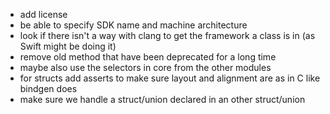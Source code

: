 - add license
- be able to specify SDK name and machine architecture
- look if there isn't a way with clang to get the framework a class is in (as Swift might be doing it)
- remove old method that have been deprecated for a long time
- maybe also use the selectors in core from the other modules
- for structs add asserts to make sure layout and alignment are as in C like bindgen does
- make sure we handle a struct/union declared in an other struct/union

